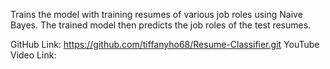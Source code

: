 Trains the model with training resumes of various job roles using Naive Bayes.
The trained model then predicts the job roles of the test resumes.

GitHub Link: https://github.com/tiffanyho68/Resume-Classifier.git
YouTube Video Link: 
